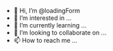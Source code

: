 - 👋 Hi, I’m @loadingForm
- 👀 I’m interested in ...
- 🌱 I’m currently learning ...
- 💞️ I’m looking to collaborate on ...
- 📫 How to reach me ...

<!---
loadingForm/loadingForm is a ✨ special ✨ repository because its `README.md` (this file) appears on your GitHub profile.
You can click the Preview link to take a look at your changes.
--->
